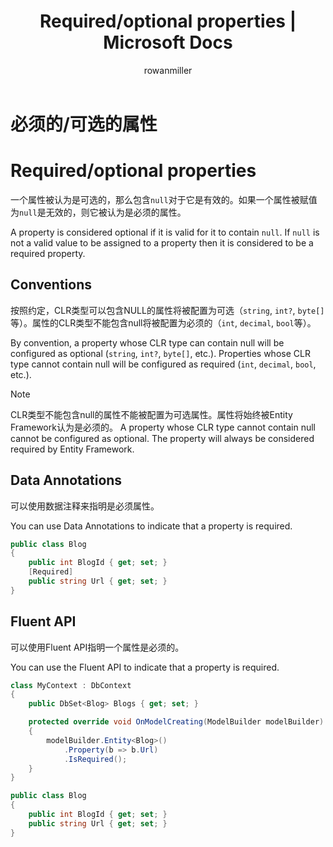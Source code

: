 ﻿---
title: Required/optional properties | Microsoft Docs
author: rowanmiller
ms.author: divega

ms.date: 10/27/2016

ms.assetid: ddaa0a54-9f43-4c34-aae3-f95c96c69842
ms.technology: entity-framework-core
 
uid: core/modeling/required-optional
---
# 必须的/可选的属性
# Required/optional properties

一个属性被认为是可选的，那么包含`null`对于它是有效的。如果一个属性被赋值为`null`是无效的，则它被认为是必须的属性。

A property is considered optional if it is valid for it to contain `null`. If `null` is not a valid value to be assigned to a property then it is considered to be a required property.

## Conventions

按照约定，CLR类型可以包含NULL的属性将被配置为可选（`string`, `int?`, `byte[]`等）。属性的CLR类型不能包含null将被配置为必须的（`int`, `decimal`, `bool`等）。

By convention, a property whose CLR type can contain null will be configured as optional (`string`, `int?`, `byte[]`, etc.). Properties whose CLR type cannot contain null will be configured as required (`int`, `decimal`, `bool`, etc.).

> [!NOTE]
> CLR类型不能包含null的属性不能被配置为可选属性。属性将始终被Entity Framework认为是必须的。
> A property whose CLR type cannot contain null cannot be configured as optional. The property will always be considered required by Entity Framework.

## Data Annotations

可以使用数据注释来指明是必须属性。

You can use Data Annotations to indicate that a property is required.

<!-- [!code-csharp[Main](samples/core/Modeling/DataAnnotations/Samples/Required.cs?highlight=4)] -->
````csharp
public class Blog
{
    public int BlogId { get; set; }
    [Required]
    public string Url { get; set; }
}
````

## Fluent API

可以使用Fluent API指明一个属性是必须的。

You can use the Fluent API to indicate that a property is required.

<!-- [!code-csharp[Main](samples/core/Modeling/FluentAPI/Samples/Required.cs?highlight=7,8,9)] -->
````csharp
class MyContext : DbContext
{
    public DbSet<Blog> Blogs { get; set; }

    protected override void OnModelCreating(ModelBuilder modelBuilder)
    {
        modelBuilder.Entity<Blog>()
            .Property(b => b.Url)
            .IsRequired();
    }
}

public class Blog
{
    public int BlogId { get; set; }
    public string Url { get; set; }
}
````
